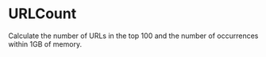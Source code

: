 # URLCount
Calculate the number of URLs in the top 100 and the number of occurrences within 1GB of memory.
